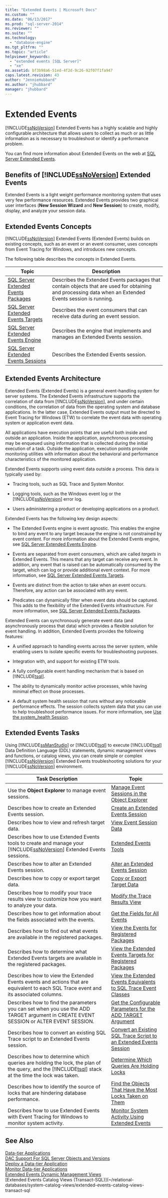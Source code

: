 ```yaml
---
title: "Extended Events | Microsoft Docs"
ms.custom: ""
ms.date: "06/13/2017"
ms.prod: "sql-server-2014"
ms.reviewer: ""
ms.suite: ""
ms.technology: 
  - "database-engine"
ms.tgt_pltfrm: ""
ms.topic: "article"
helpviewer_keywords: 
  - "extended events [SQL Server]"
  - "xe"
ms.assetid: bf3b98a6-51ed-4f2d-9c26-92f07f1fa947
caps.latest.revision: 43
author: "JennieHubbard"
ms.author: "jhubbard"
manager: "jhubbard"
---
```

# Extended Events
  [!INCLUDE[ssNoVersion](../../includes/ssnoversion-md.md)] Extended Events has a highly scalable and highly configurable architecture that allows users to collect as much or as little information as is necessary to troubleshoot or identify a performance problem.  
  
 You can find more information about Extended Events on the web at [SQL Server Extended Events](http://blogs.msdn.com/b/extended_events/).  
  
## Benefits of [!INCLUDE[ssNoVersion](../../includes/ssnoversion-md.md)] Extended Events  
 Extended Events is a light weight performance monitoring system that uses very few performance resources. Extended Events provides two graphical user interfaces (**New Session Wizard** and **New Session**) to create, modify, display, and analyze your session data.  
  
## Extended Events Concepts  
 [!INCLUDE[ssNoVersion](../../includes/ssnoversion-md.md)] Extended Events (Extended Events) builds on existing concepts, such as an event or an event consumer, uses concepts from Event Tracing for Windows, and introduces new concepts.  
  
 The following table describes the concepts in Extended Events.  
  
|Topic|Description|  
|-----------|-----------------|  
|[SQL Server Extended Events Packages](sql-server-extended-events-packages.md)|Describes the Extended Events packages that contain objects that are used for obtaining and processing data when an Extended Events session is running.|  
|[SQL Server Extended Events Targets](../../database-engine/sql-server-extended-events-targets.md)|Describes the event consumers that can receive data during an event session.|  
|[SQL Server Extended Events Engine](sql-server-extended-events-engine.md)|Describes the engine that implements and manages an Extended Events session.|  
|[SQL Server Extended Events Sessions](../native-client-ole-db-data-source-objects/sessions.md)|Describes the Extended Events session.|  
  
## Extended Events Architecture  
 Extended Events (Extended Events) is a general event-handling system for server systems. The Extended Events infrastructure supports the correlation of data from [!INCLUDE[ssNoVersion](../../includes/ssnoversion-md.md)], and under certain conditions, the correlation of data from the operating system and database applications. In the latter case, Extended Events output must be directed to Event Tracing for Windows (ETW) to correlate the event data with operating system or application event data.  
  
 All applications have execution points that are useful both inside and outside an application. Inside the application, asynchronous processing may be enqueued using information that is collected during the initial execution of a task. Outside the application, execution points provide monitoring utilities with information about the behavioral and performance characteristics of the monitored application.  
  
 Extended Events supports using event data outside a process. This data is typically used by:  
  
-   Tracing tools, such as SQL Trace and System Monitor.  
  
-   Logging tools, such as the Windows event log or the [!INCLUDE[ssNoVersion](../../includes/ssnoversion-md.md)] error log.  
  
-   Users administering a product or developing applications on a product.  
  
 Extended Events has the following key design aspects:  
  
-   The Extended Events engine is event agnostic. This enables the engine to bind any event to any target because the engine is not constrained by event content. For more information about the Extended Events engine, see [SQL Server Extended Events Engine](sql-server-extended-events-engine.md).  
  
-   Events are separated from event consumers, which are called *targets* in Extended Events. This means that any target can receive any event. In addition, any event that is raised can be automatically consumed by the target, which can log or provide additional event context. For more information, see [SQL Server Extended Events Targets](../../database-engine/sql-server-extended-events-targets.md).  
  
-   Events are distinct from the action to take when an event occurs. Therefore, any action can be associated with any event.  
  
-   Predicates can dynamically filter when event data should be captured. This adds to the flexibility of the Extended Events infrastructure. For more information, see [SQL Server Extended Events Packages](sql-server-extended-events-packages.md).  
  
 Extended Events can synchronously generate event data (and asynchronously process that data) which provides a flexible solution for event handling. In addition, Extended Events provides the following features:  
  
-   A unified approach to handling events across the server system, while enabling users to isolate specific events for troubleshooting purposes.  
  
-   Integration with, and support for existing ETW tools.  
  
-   A fully configurable event handling mechanism that is based on [!INCLUDE[tsql](../../includes/tsql-md.md)].  
  
-   The ability to dynamically monitor active processes, while having minimal effect on those processes.  
  
-   A default system health session that runs without any noticeable performance effects. The session collects system data that you can use to help troubleshoot performance issues. For more information, see [Use the system_health Session](use-the-ssms-xe-profiler.md).  
  
## Extended Events Tasks  
 Using [!INCLUDE[ssManStudio](../../includes/ssmanstudio-md.md)] or [!INCLUDE[tsql](../../includes/tsql-md.md)] to execute [!INCLUDE[tsql](../../includes/tsql-md.md)] Data Definition Language (DDL) statements, dynamic management views and functions, or catalog views, you can create simple or complex [!INCLUDE[ssNoVersion](../../includes/ssnoversion-md.md)] Extended Events troubleshooting solutions for your [!INCLUDE[ssNoVersion](../../includes/ssnoversion-md.md)] environment.  
  
|Task Description|Topic|  
|----------------------|-----------|  
|Use the **Object Explorer** to manage event sessions.|[Manage Event Sessions in the Object Explorer](manage-event-sessions-in-the-object-explorer.md)|  
|Describes how to create an Extended Events session.|[Create an Extended Events Session](../../database-engine/create-an-extended-events-session.md)|  
|Describes how to view and refresh target data.|[View Event Session Data](../../database-engine/view-event-session-data.md)|  
|Describes how to use Extended Events tools to create and manage your [!INCLUDE[ssNoVersion](../../includes/ssnoversion-md.md)] Extended Events sessions.|[Extended Events Tools](extended-events-tools.md)|  
|Describes how to alter an Extended Events session.|[Alter an Extended Events Session](alter-an-extended-events-session.md)|  
|Describes how to copy or export target data.|[Copy or Export Target Data](../../database-engine/copy-or-export-target-data.md)|  
|Describes how to modify your trace results view to customize how you want to analyze your data.|[Modify the Trace Results View](../../database-engine/modify-the-trace-results-view.md)|  
|Describes how to get information about the fields associated with the events.|[Get the Fields for All Events](../../database-engine/get-the-fields-for-all-events.md)|  
|Describes how to find out what events are available in the registered packages.|[View the Events for Registered Packages](../../database-engine/view-the-events-for-registered-packages.md)|  
|Describes how to determine what Extended Events targets are available in the registered packages.|[View the Extended Events Targets for Registered Packages](../../database-engine/view-the-extended-events-targets-for-registered-packages.md)|  
|Describes how to view the Extended Events events and actions that are equivalent to each SQL Trace event and its associated columns.|[View the Extended Events Equivalents to SQL Trace Event Classes](view-the-extended-events-equivalents-to-sql-trace-event-classes.md)|  
|Describes how to find the parameters you can set when you use the ADD TARGET argument in CREATE EVENT SESSION or ALTER EVENT SESSION.|[Get the Configurable Parameters for the ADD TARGET Argument](../../database-engine/get-the-configurable-parameters-for-the-add-target-argument.md)|  
|Describes how to convert an existing SQL Trace script to an Extended Events session.|[Convert an Existing SQL Trace Script to an Extended Events Session](convert-an-existing-sql-trace-script-to-an-extended-events-session.md)|  
|Describes how to determine which queries are holding the lock, the plan of the query, and the [!INCLUDE[tsql](../../includes/tsql-md.md)] stack at the time the lock was taken.|[Determine Which Queries Are Holding Locks](determine-which-queries-are-holding-locks.md)|  
|Describes how to identify the source of locks that are hindering database performance.|[Find the Objects That Have the Most Locks Taken on Them](find-the-objects-that-have-the-most-locks-taken-on-them.md)|  
|Describes how to use Extended Events with Event Tracing for Windows to monitor system activity.|[Monitor System Activity Using Extended Events](monitor-system-activity-using-extended-events.md)|  
  
## See Also  
 [Data-tier Applications](../data-tier-applications/data-tier-applications.md)   
 [DAC Support For SQL Server Objects and Versions](../data-tier-applications/dac-support-for-sql-server-objects-and-versions.md)   
 [Deploy a Data-tier Application](../data-tier-applications/deploy-a-data-tier-application.md)   
 [Monitor Data-tier Applications](../data-tier-applications/monitor-data-tier-applications.md)   
 [Extended Events Dynamic Management Views](../views/views.md)   
 [Extended Events Catalog Views &#40;Transact-SQL&#41;](~/relational-databases/system-catalog-views/extended-events-catalog-views-transact-sql  
  
  